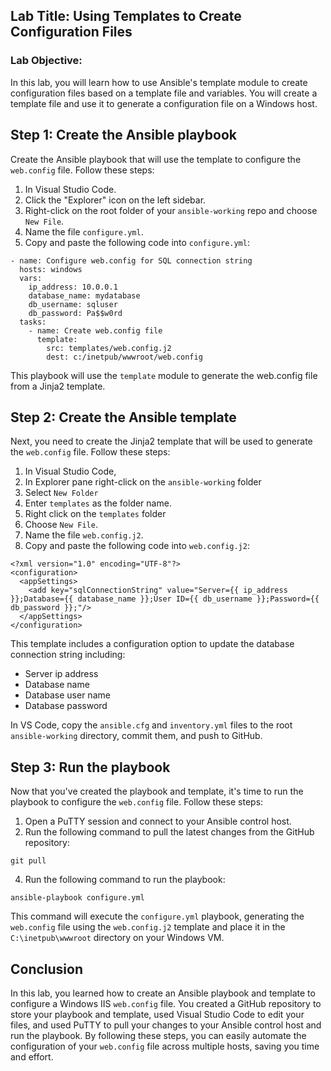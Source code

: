 ## Lab Title: Using Templates to Create Configuration Files

### Lab Objective:
In this lab, you will learn how to use Ansible's template module to create configuration files based on a template file and variables. You will create a template file and use it to generate a configuration file on a Windows host.

## Step 1: Create the Ansible playbook

Create the Ansible playbook that will use the template to configure the `web.config` file. Follow these steps:

1. In Visual Studio Code.
2. Click the "Explorer" icon on the left sidebar.
5. Right-click on the root folder of your `ansible-working` repo and choose `New File`.
6. Name the file `configure.yml`.
7. Copy and paste the following code into `configure.yml`:

```
- name: Configure web.config for SQL connection string
  hosts: windows
  vars:
    ip_address: 10.0.0.1
    database_name: mydatabase
    db_username: sqluser
    db_password: Pa$$w0rd
  tasks:
    - name: Create web.config file
      template:
        src: templates/web.config.j2
        dest: c:/inetpub/wwwroot/web.config
```

This playbook will use the `template` module to generate the web.config file from a Jinja2 template.

## Step 2: Create the Ansible template

Next, you need to create the Jinja2 template that will be used to generate the `web.config` file. Follow these steps:

1. In Visual Studio Code, 
2. In Explorer pane right-click on the `ansible-working` folder
3. Select `New Folder`
4. Enter `templates` as the folder name.
5. Right click on the `templates` folder
6. Choose `New File`.
7. Name the file `web.config.j2`.
8. Copy and paste the following code into `web.config.j2`:

```
<?xml version="1.0" encoding="UTF-8"?>
<configuration>
  <appSettings>
    <add key="sqlConnectionString" value="Server={{ ip_address }};Database={{ database_name }};User ID={{ db_username }};Password={{ db_password }};"/>
  </appSettings>
</configuration>
```

This template includes a configuration option to update the database connection string including:

- Server ip address
- Database name
- Database user name
- Database password

In VS Code, copy the `ansible.cfg` and `inventory.yml` files to the root `ansible-working` directory, commit them, and push to GitHub.

## Step 3: Run the playbook

Now that you've created the playbook and template, it's time to run the playbook to configure the `web.config` file. Follow these steps:

1. Open a PuTTY session and connect to your Ansible control host.
3. Run the following command to pull the latest changes from the GitHub repository:

```
git pull
```

4. Run the following command to run the playbook:

```
ansible-playbook configure.yml
```

This command will execute the `configure.yml` playbook, generating the `web.config` file using the `web.config.j2` template and place it in the `C:\inetpub\wwwroot` directory on your Windows VM.

## Conclusion

In this lab, you learned how to create an Ansible playbook and template to configure a Windows IIS `web.config` file. You created a GitHub repository to store your playbook and template, used Visual Studio Code to edit your files, and used PuTTY to pull your changes to your Ansible control host and run the playbook. By following these steps, you can easily automate the configuration of your `web.config` file across multiple hosts, saving you time and effort.
